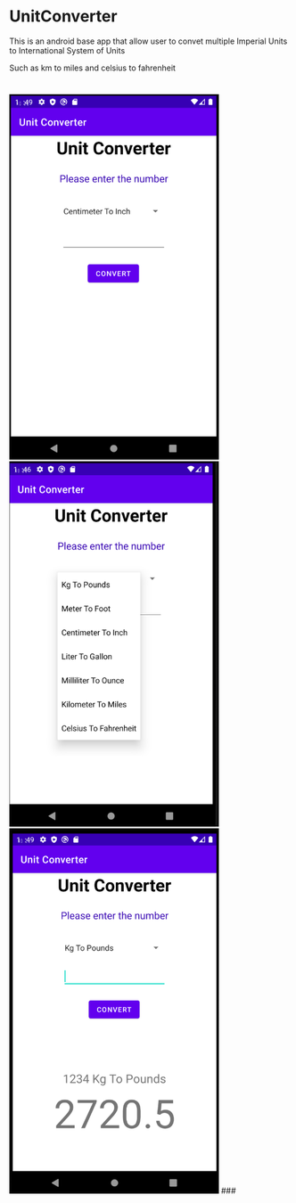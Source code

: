 # UnitConverter

This is an android base app that allow user to convet multiple Imperial Units to International System of Units

Such as km to miles and celsius to fahrenheit

#
<img src="/images/Converter1.PNG" width="376" height="656">
<img src="/images/Converter2.PNG" width="376" height="656" >
<img src="/images/Converter3.PNG" width="376" height="656" >
###

###


